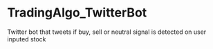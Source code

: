 # TradingAlgo_TwitterBot
Twitter bot that tweets if buy, sell or neutral signal is detected on user inputed stock
